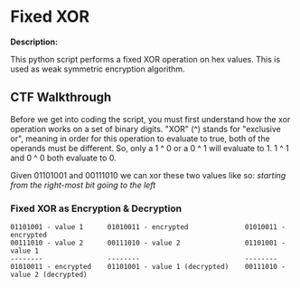# Fixed XOR

**Description:**

This python script performs a fixed XOR operation on hex values. This is used as weak symmetric encryption algorithm.

## CTF Walkthrough

Before we get into coding the script, you must first understand how the xor operation works on a set of binary digits. "XOR" (^) stands for "exclusive or", meaning in order for this operation to evaluate to true, both of the operands must be different. So, only a 1 ^ 0 or a 0 ^ 1 will evaluate to 1. 1 ^ 1 and 0 ^ 0 both evaluate to 0.

Given 01101001 and 00111010 we can xor these two values like so:
*starting from the right-most bit going to the left*

### Fixed XOR as Encryption & Decryption
```
01101001 - value 1      01010011 - encrypted              01010011 - encrypted
00111010 - value 2      00111010 - value 2                01101001 - value 1
--------                --------                          --------
01010011 - encrypted    01101001 - value 1 (decrypted)    00111010 - value 2 (decrypted) 
```


